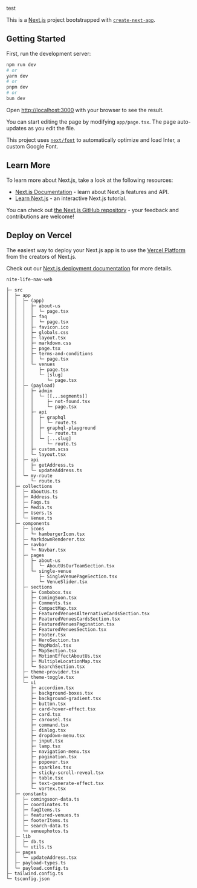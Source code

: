 test

This is a [Next.js](https://nextjs.org/) project bootstrapped with [`create-next-app`](https://github.com/vercel/next.js/tree/canary/packages/create-next-app).

## Getting Started

First, run the development server:

```bash
npm run dev
# or
yarn dev
# or
pnpm dev
# or
bun dev
```

Open [http://localhost:3000](http://localhost:3000) with your browser to see the result.

You can start editing the page by modifying `app/page.tsx`. The page auto-updates as you edit the file.

This project uses [`next/font`](https://nextjs.org/docs/basic-features/font-optimization) to automatically optimize and load Inter, a custom Google Font.

## Learn More

To learn more about Next.js, take a look at the following resources:

- [Next.js Documentation](https://nextjs.org/docs) - learn about Next.js features and API.
- [Learn Next.js](https://nextjs.org/learn) - an interactive Next.js tutorial.

You can check out [the Next.js GitHub repository](https://github.com/vercel/next.js/) - your feedback and contributions are welcome!

## Deploy on Vercel

The easiest way to deploy your Next.js app is to use the [Vercel Platform](https://vercel.com/new?utm_medium=default-template&filter=next.js&utm_source=create-next-app&utm_campaign=create-next-app-readme) from the creators of Next.js.

Check out our [Next.js deployment documentation](https://nextjs.org/docs/deployment) for more details.

```
nite-life-nav-web

├─ src
│  ├─ app
│  │  ├─ (app)
│  │  │  ├─ about-us
│  │  │  │  └─ page.tsx
│  │  │  ├─ faq
│  │  │  │  └─ page.tsx
│  │  │  ├─ favicon.ico
│  │  │  ├─ globals.css
│  │  │  ├─ layout.tsx
│  │  │  ├─ markdown.css
│  │  │  ├─ page.tsx
│  │  │  ├─ terms-and-conditions
│  │  │  │  └─ page.tsx
│  │  │  └─ venues
│  │  │     ├─ page.tsx
│  │  │     └─ [slug]
│  │  │        └─ page.tsx
│  │  ├─ (payload)
│  │  │  ├─ admin
│  │  │  │  └─ [[...segments]]
│  │  │  │     ├─ not-found.tsx
│  │  │  │     └─ page.tsx
│  │  │  ├─ api
│  │  │  │  ├─ graphql
│  │  │  │  │  └─ route.ts
│  │  │  │  ├─ graphql-playground
│  │  │  │  │  └─ route.ts
│  │  │  │  └─ [...slug]
│  │  │  │     └─ route.ts
│  │  │  ├─ custom.scss
│  │  │  └─ layout.tsx
│  │  ├─ api
│  │  │  ├─ getAddress.ts
│  │  │  └─ updateAddress.ts
│  │  └─ my-route
│  │     └─ route.ts
│  ├─ collections
│  │  ├─ AboutUs.ts
│  │  ├─ Address.ts
│  │  ├─ Faqs.ts
│  │  ├─ Media.ts
│  │  ├─ Users.ts
│  │  └─ Venue.ts
│  ├─ components
│  │  ├─ icons
│  │  │  └─ hamburgerIcon.tsx
│  │  ├─ MarkdownRenderer.tsx
│  │  ├─ navbar
│  │  │  └─ Navbar.tsx
│  │  ├─ pages
│  │  │  ├─ about-us
│  │  │  │  └─ AboutUsOurTeamSection.tsx
│  │  │  └─ single-venue
│  │  │     ├─ SingleVenuePageSection.tsx
│  │  │     └─ VenueSlider.tsx
│  │  ├─ sections
│  │  │  ├─ Combobox.tsx
│  │  │  ├─ ComingSoon.tsx
│  │  │  ├─ Comments.tsx
│  │  │  ├─ CompactMap.tsx
│  │  │  ├─ FeaturedVenuesAlternativeCardsSection.tsx
│  │  │  ├─ FeaturedVenuesCardsSection.tsx
│  │  │  ├─ FeaturedVenuesPagination.tsx
│  │  │  ├─ FeaturedVenuesSection.tsx
│  │  │  ├─ Footer.tsx
│  │  │  ├─ HeroSection.tsx
│  │  │  ├─ MapModal.tsx
│  │  │  ├─ MapSection.tsx
│  │  │  ├─ MotionEffectAboutUs.tsx
│  │  │  ├─ MultipleLocationMap.tsx
│  │  │  └─ SearchSection.tsx
│  │  ├─ theme-provider.tsx
│  │  ├─ theme-toggle.tsx
│  │  └─ ui
│  │     ├─ accordion.tsx
│  │     ├─ background-boxes.tsx
│  │     ├─ background-gradient.tsx
│  │     ├─ button.tsx
│  │     ├─ card-hover-effect.tsx
│  │     ├─ card.tsx
│  │     ├─ carousel.tsx
│  │     ├─ command.tsx
│  │     ├─ dialog.tsx
│  │     ├─ dropdown-menu.tsx
│  │     ├─ input.tsx
│  │     ├─ lamp.tsx
│  │     ├─ navigation-menu.tsx
│  │     ├─ pagination.tsx
│  │     ├─ popover.tsx
│  │     ├─ sparkles.tsx
│  │     ├─ sticky-scroll-reveal.tsx
│  │     ├─ table.tsx
│  │     ├─ text-generate-effect.tsx
│  │     └─ vortex.tsx
│  ├─ constants
│  │  ├─ comingsoon-data.ts
│  │  ├─ coordinates.ts
│  │  ├─ faqItems.ts
│  │  ├─ featured-venues.ts
│  │  ├─ footerItems.ts
│  │  ├─ search-data.ts
│  │  └─ venuephotos.ts
│  ├─ lib
│  │  ├─ db.ts
│  │  └─ utils.ts
│  ├─ pages
│  │  └─ updateAddress.tsx
│  ├─ payload-types.ts
│  └─ payload.config.ts
├─ tailwind.config.ts
└─ tsconfig.json

```
